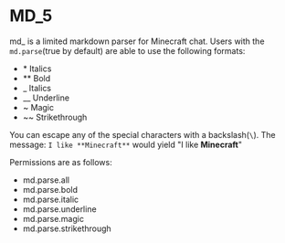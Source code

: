 # MD_5
md_ is a limited markdown parser for Minecraft chat. Users with the `md.parse`(true by default) are able to use the following formats:
- \* Italics
- ** Bold
- _ Italics
- __ Underline
- ~ Magic
- ~~ Strikethrough

You can escape any of the special characters with a backslash(`\`).
The message: `I like **Minecraft**` would yield "I like **Minecraft**"

Permissions are as follows:
- md.parse.all
- md.parse.bold
- md.parse.italic
- md.parse.underline
- md.parse.magic
- md.parse.strikethrough